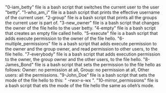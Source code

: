 "0-iam_betty" file is a bash script that switches the current user to the user "betty".
"1-who_am_i" file is a bash script that prints the effective username of the current user.
"2-group" file is a bash script that prints all the groups the current user is part of.
"3-new_owner" file is a bash script that changes the owner of the file hello to the user betty.
"4-empty" file is a bash script that creates an empty file called hello.
"5-execute" file is a bash script that adds execute permission to the owner of the file hello.
"6-multiple_permissions" file is a bash script that adds execute permission to the owner and the group owner, and read permission to other users, to the file hello.
"7-everybody" file is a bash script that adds execution permission to the owner, the group owner and the other users, to the file hello.
"8-James_Bond" file is a bash script that sets the permission to the file hello as follows: Owner: no permission at all, Group: no permission at all, Other users: all the permissions.
"9-John_Doe" file is a bash script that sets the mode of the file hello to this: " -rwxr-x-wx ".
"10-mirror_permissions" file is a bash script that ets the mode of the file hello the same as olleh’s mode.
